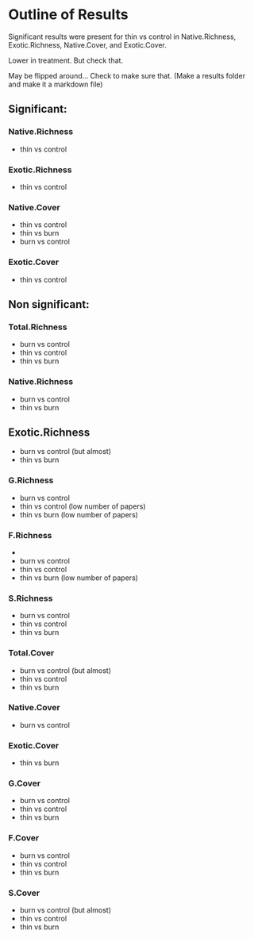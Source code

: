 Outline of Results
==================

Significant results were present for thin vs control in Native.Richness, Exotic.Richness, Native.Cover, and Exotic.Cover.

Lower in treatment. But check that.

May be flipped around… Check to make sure that.
(Make a results folder and make it a markdown file)


Significant:
------------

### Native.Richness ###
 - thin vs control
 
### Exotic.Richness ###
- thin vs control

### Native.Cover ###
- thin vs control
- thin vs burn
- burn vs control

### Exotic.Cover ###
- thin vs control


Non significant:
----------------

### Total.Richness ###
- burn vs control
- thin vs control
- thin vs burn

### Native.Richness ###
- burn vs control
- thin vs burn

Exotic.Richness
---------------

- burn vs control (but almost)
- thin vs burn

### G.Richness ###
- burn vs control
- thin vs control (low number of papers)
- thin vs burn (low number of papers)

### F.Richness ###
- 
- burn vs control
- thin vs control
- thin vs burn (low number of papers)
### S.Richness ###
- burn vs control
- thin vs control
- thin vs burn
### Total.Cover ###
- burn vs control (but almost)
- thin vs control
- thin vs burn
### Native.Cover ###
- burn vs control
### Exotic.Cover ###
- thin vs burn
### G.Cover ###
- burn vs control
- thin vs control
- thin vs burn
### F.Cover ###
- burn vs control
- thin vs control
- thin vs burn
### S.Cover ###
- burn vs control (but almost)
- thin vs control
- thin vs burn
